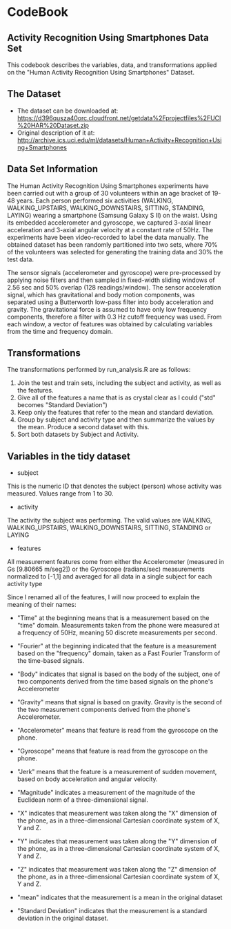 # CodeBook
## Activity Recognition Using Smartphones Data Set

This codebook describes the variables, data, and transformations applied on the "Human Activity Recognition Using Smartphones" Dataset.

## The Dataset
- The dataset can be downloaded at: https://d396qusza40orc.cloudfront.net/getdata%2Fprojectfiles%2FUCI%20HAR%20Dataset.zip
- Original description of it at: http://archive.ics.uci.edu/ml/datasets/Human+Activity+Recognition+Using+Smartphones

## Data Set Information

The Human Activity Recognition Using Smartphones experiments have been carried out with a group of 30 volunteers within an age bracket of 19-48 years. Each person performed six activities (WALKING, WALKING_UPSTAIRS, WALKING_DOWNSTAIRS, SITTING, STANDING, LAYING) wearing a smartphone (Samsung Galaxy S II) on the waist. Using its embedded accelerometer and gyroscope, we captured 3-axial linear acceleration and 3-axial angular velocity at a constant rate of 50Hz. The experiments have been video-recorded to label the data manually. The obtained dataset has been randomly partitioned into two sets, where 70% of the volunteers was selected for generating the training data and 30% the test data.

The sensor signals (accelerometer and gyroscope) were pre-processed by applying noise filters and then sampled in fixed-width sliding windows of 2.56 sec and 50% overlap (128 readings/window). The sensor acceleration signal, which has gravitational and body motion components, was separated using a Butterworth low-pass filter into body acceleration and gravity. The gravitational force is assumed to have only low frequency components, therefore a filter with 0.3 Hz cutoff frequency was used. From each window, a vector of features was obtained by calculating variables from the time and frequency domain.

## Transformations

The transformations performed by run_analysis.R are as follows:

1. Join the test and train sets, including the subject and activity, as well as the features.
2. Give all of the features a name that is as crystal clear as I could ("std" becomes "Standard Deviation")
3. Keep only the features that refer to the mean and standard deviation.
4. Group by subject and activity type and then summarize the values by the mean. Produce a second dataset with this.
5. Sort both datasets by Subject and Activity.


## Variables in the tidy dataset

- subject

This is the numeric ID that denotes the subject (person) whose activity was measured. Values range from 1 to 30.

- activity

The activity the subject was performing. The valid values are WALKING, WALKING_UPSTAIRS, WALKING_DOWNSTAIRS, SITTING, STANDING or LAYING

- features

All measurement features come from either the Accelerometer (measured in Gs [9.80665 m/seg2]) or the Gyroscope (radians/sec) measurements normalized to [-1,1] and averaged for all data in a single subject for each activity type

Since I renamed all of the features, I will now proceed to explain the meaning of their names:

  * "Time" at the beginning means that is a measurement based on the "time" domain. Measurements taken from the phone were measured at a frequency of 50Hz, meaning 50 discrete measurements per second.

  * "Fourier" at the beginning indicated that the feature is a measurement based on the "frequency" domain, taken as a Fast Fourier Transform of the time-based signals.

  * "Body" indicates that signal is based on the body of the subject, one of two components derived from the time based signals on the phone's Accelerometer

  * "Gravity" means that signal is based on gravity. Gravity is the second of the two measurement components derived from the phone's Accelerometer.

  * "Accelerometer" means that feature is read from the gyroscope on the phone.

  * "Gyroscope" means that feature is read from the gyroscope on the phone.

  * "Jerk" means that the feature is a measurement of sudden movement, based on body acceleration and angular velocity.

  * "Magnitude" indicates a measurement of the magnitude of the Euclidean norm of a three-dimensional signal.

  * "X" indicates that measurement was taken along the "X" dimension of the phone, as in a three-dimensional Cartesian coordinate system of X, Y and Z.

  * "Y" indicates that measurement was taken along the "Y" dimension of the phone, as in a three-dimensional Cartesian coordinate system of X, Y and Z.

  * "Z" indicates that measurement was taken along the "Z" dimension of the phone, as in a three-dimensional Cartesian coordinate system of X, Y and Z.

  * "mean" indicates that the measurement is a mean in the original dataset

  * "Standard Deviation" indicates that the measurement is a standard deviation in the original dataset.
